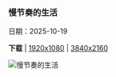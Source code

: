 ### 慢节奏的生活

日期：2025-10-19

**下载**  |  [1920x1080](https://cn.bing.com/th?id=OHR.HoffmansSloth_ZH-CN7563408641_1920x1080.jpg)  |  [3840x2160](https://cn.bing.com/th?id=OHR.HoffmansSloth_ZH-CN7563408641_UHD.jpg)

![慢节奏的生活](https://cn.bing.com/th?id=OHR.HoffmansSloth_ZH-CN7563408641_1920x1080.jpg "霍氏树懒，厄瓜多尔 (© Murray Cooper/Minden Pictures)")

